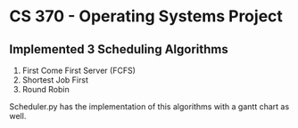# CS 370 - Operating Systems Project
## Implemented 3 Scheduling Algorithms 
1. First Come First Server (FCFS)
2. Shortest Job First
3. Round Robin

Scheduler.py has the implementation of this algorithms with a gantt chart as well. 
